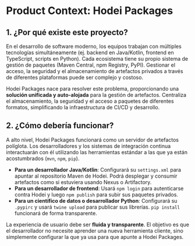 # Product Context: Hodei Packages

## 1. ¿Por qué existe este proyecto?

En el desarrollo de software moderno, los equipos trabajan con múltiples tecnologías simultáneamente (ej. backend en Java/Kotlin, frontend en TypeScript, scripts en Python). Cada ecosistema tiene su propio sistema de gestión de paquetes (Maven Central, npm Registry, PyPI). Gestionar el acceso, la seguridad y el almacenamiento de artefactos privados a través de diferentes plataformas puede ser complejo y costoso.

Hodei Packages nace para resolver este problema, proporcionando una **solución unificada y auto-alojada** para la gestión de artefactos. Centraliza el almacenamiento, la seguridad y el acceso a paquetes de diferentes formatos, simplificando la infraestructura de CI/CD y desarrollo.

## 2. ¿Cómo debería funcionar?

A alto nivel, Hodei Packages funcionará como un servidor de artefactos políglota. Los desarrolladores y los sistemas de integración continua interactuarán con él utilizando las herramientas estándar a las que ya están acostumbrados (`mvn`, `npm`, `pip`).

- **Para un desarrollador Java/Kotlin**: Configurará su `settings.xml` para apuntar al repositorio Maven de Hodei. Podrá desplegar y consumir artefactos como si estuviera usando Nexus o Artifactory.
- **Para un desarrollador de frontend**: Usará `npm login` para autenticarse contra Hodei y luego `npm publish` para subir sus paquetes privados.
- **Para un científico de datos o desarrollador Python**: Configurará su `.pypirc` y usará `twine upload` para publicar sus librerías. `pip install` funcionará de forma transparente.

La experiencia de usuario debe ser **fluida y transparente**. El objetivo es que el desarrollador no necesite aprender una nueva herramienta cliente, sino simplemente configurar la que ya usa para que apunte a Hodei Packages.